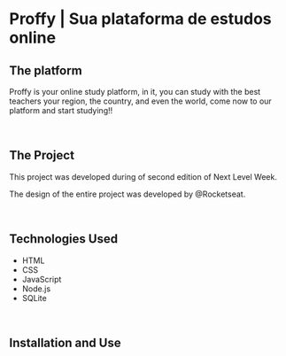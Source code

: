 # Proffy | Sua plataforma de estudos online

## The platform

Proffy is your online study platform, in it, you can study
with the best teachers your region, the country,
and even the world, come now to our platform and start studying!!

&nbsp;
## The Project

This project was developed during of second edition of Next Level Week.

The design of the entire project was developed by @Rocketseat.

&nbsp;
## Technologies Used

- HTML
- CSS
- JavaScript
- Node.js
- SQLite

&nbsp;
## Installation and Use
